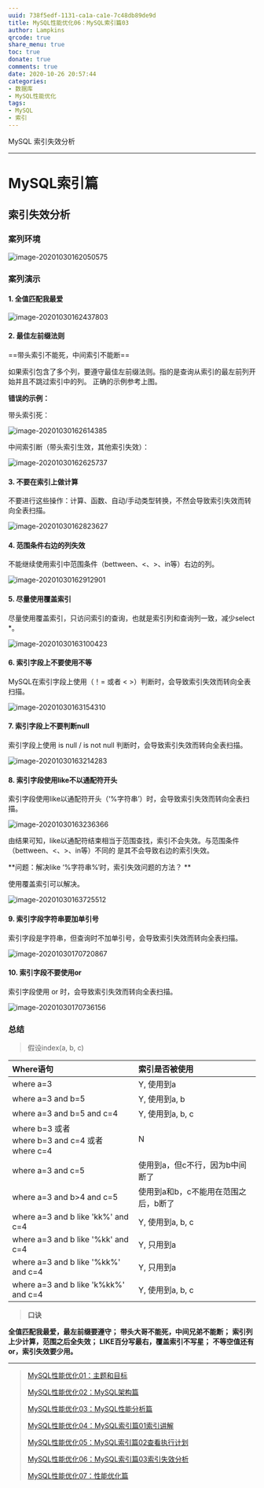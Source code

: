 ```yaml
---
uuid: 738f5edf-1131-ca1a-ca1e-7c48db89de9d
title: MySQL性能优化06：MySQL索引篇03
author: Lampkins
qrcode: true
share_menu: true
toc: true
donate: true
comments: true
date: 2020-10-26 20:57:44
categories:
- 数据库
- MySQL性能优化
tags:
- MySQL
- 索引
---
```


MySQL 索引失效分析

---

# MySQL索引篇

## 索引失效分析

### 案列环境

![image-20201030162050575](MySQL性能优化06/image-20201030162050575.png)

### 案列演示

#### 1. 全值匹配我最爱

![image-20201030162437803](MySQL性能优化06/image-20201030162437803.png)

#### 2. 最佳左前缀法则

==带头索引不能死，中间索引不能断==

如果索引包含了多个列，要遵守最佳左前缀法则。指的是查询从索引的最左前列开始并且不跳过索引中的列。 正确的示例参考上图。

**错误的示例：**

带头索引死：

![image-20201030162614385](MySQL性能优化06/image-20201030162614385.png)

中间索引断（带头索引生效，其他索引失效）：

![image-20201030162625737](MySQL性能优化06/image-20201030162625737.png)

#### 3. 不要在索引上做计算

不要进行这些操作：计算、函数、自动/手动类型转换，不然会导致索引失效而转向全表扫描。

![image-20201030162823627](MySQL性能优化06/image-20201030162823627.png)

#### 4. 范围条件右边的列失效

不能继续使用索引中范围条件（bettween、<、>、in等）右边的列。

![image-20201030162912901](MySQL性能优化06/image-20201030162912901.png)

#### 5. 尽量使用覆盖索引

尽量使用覆盖索引，只访问索引的查询，也就是索引列和查询列一致，减少select *。

![image-20201030163100423](MySQL性能优化06/image-20201030163100423.png)

#### 6. 索引字段上不要使用不等

MySQL在索引字段上使用（！= 或者 < >）判断时，会导致索引失效而转向全表扫描。

![image-20201030163154310](MySQL性能优化06/image-20201030163154310.png)

#### 7. 索引字段上不要判断null

索引字段上使用 is null / is not null 判断时，会导致索引失效而转向全表扫描。

![image-20201030163214283](MySQL性能优化06/image-20201030163214283.png)

#### 8. 索引字段使用like不以通配符开头

索引字段使用like以通配符开头（‘%字符串’）时，会导致索引失效而转向全表扫描。

![image-20201030163236366](MySQL性能优化06/image-20201030163236366.png)

由结果可知，like以通配符结束相当于范围查找，索引不会失效。与范围条件（bettween、<、>、in等）不同的 是其不会导致右边的索引失效。

**问题：解决like ‘%字符串%’时，索引失效问题的方法？ **

使用覆盖索引可以解决。

![image-20201030163725512](MySQL性能优化06/image-20201030163725512.png)

#### 9. 索引字段字符串要加单引号

索引字段是字符串，但查询时不加单引号，会导致索引失效而转向全表扫描。

![image-20201030170720867](MySQL性能优化06/image-20201030170720867.png)

#### 10. 索引字段不要使用or

索引字段使用 or 时，会导致索引失效而转向全表扫描。

![image-20201030170736156](MySQL性能优化06/image-20201030170736156.png)

### 总结

> 假设index(a, b, c)

| Where语句                                                 | 索引是否被使用                       |
| :-------------------------------------------------------- | :----------------------------------- |
| where a=3                                                 | Y, 使用到a                           |
| where a=3 and b=5                                         | Y, 使用到a, b                        |
| where a=3 and b=5 and c=4                                 | Y, 使用到a, b, c                     |
| where b=3 或者<br />where b=3 and c=4 或者<br />where c=4 | N                                    |
| where a=3 and c=5                                         | 使用到a，但c不行，因为b中间断了      |
| where a=3 and b>4 and c=5                                 | 使用到a和b，c不能用在范围之后，b断了 |
| where a=3 and b like 'kk%' and c=4                        | Y, 使用到a, b, c                     |
| where a=3 and b like '%kk' and c=4                        | Y, 只用到a                           |
| where a=3 and b like '%kk%' and c=4                       | Y, 只用到a                           |
| where a=3 and b like 'k%kk%' and c=4                      | Y, 使用到a, b, c                     |

> **口诀**

**全值匹配我最爱，最左前缀要遵守；**
**带头大哥不能死，中间兄弟不能断；**
**索引列上少计算，范围之后全失效；**
**LIKE百分写最右，覆盖索引不写星；**
**不等空值还有or，索引失效要少用。**

---

> [MySQL性能优化01：主题和目标](http://lampkins.gitee.io/2020/10/26/MySQL性能优化01/)
>
> [MySQL性能优化02：MySQL架构篇](http://lampkins.gitee.io/2020/10/26/MySQL性能优化02/)
>
> [MySQL性能优化03：MySQL性能分析篇](http://lampkins.gitee.io/2020/10/26/MySQL性能优化03/)
>
> [MySQL性能优化04：MySQL索引篇01索引讲解](http://lampkins.gitee.io/2020/10/26/MySQL性能优化04/)
>
> [MySQL性能优化05：MySQL索引篇02查看执行计划](http://lampkins.gitee.io/2020/10/26/MySQL性能优化05/)
>
> [MySQL性能优化06：MySQL索引篇03索引失效分析](http://lampkins.gitee.io/2020/10/26/MySQL性能优化06/)
>
> [MySQL性能优化07：性能优化篇](http://lampkins.gitee.io/2020/10/26/MySQL性能优化07/)

<script>
    let imgs = document.getElementsByTagName('img');
    for (let img of imgs) {
        img.setAttribute('class', 'fancybox');
    }
</script>